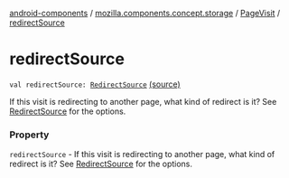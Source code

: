 [android-components](../../index.md) / [mozilla.components.concept.storage](../index.md) / [PageVisit](index.md) / [redirectSource](./redirect-source.md)

# redirectSource

`val redirectSource: `[`RedirectSource`](../-redirect-source/index.md) [(source)](https://github.com/mozilla-mobile/android-components/blob/master/components/concept/storage/src/main/java/mozilla/components/concept/storage/HistoryStorage.kt#L140)

If this visit is redirecting to another page,
what kind of redirect is it? See [RedirectSource](../-redirect-source/index.md) for the options.

### Property

`redirectSource` - If this visit is redirecting to another page,
what kind of redirect is it? See [RedirectSource](../-redirect-source/index.md) for the options.